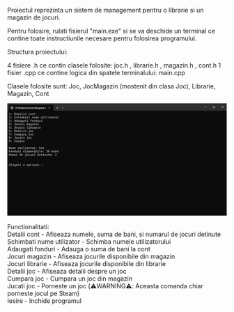 Proiectul reprezinta un sistem de management pentru o librarie si un magazin de jocuri.

Pentru folosire, rulati fisierul "main.exe" si se va deschide un terminal ce contine toate instructiunile necesare pentru folosirea programului.

Structura proiectului:

4 fisiere .h ce contin clasele folosite: joc.h , librarie.h , magazin.h , cont.h
1 fisier .cpp ce contine logica din spatele terminalului: main.cpp

Clasele folosite sunt:
Joc, JocMagazin (mostenit din clasa Joc), Librarie, Magazin, Cont

![Poza cu terminalul](assets/TerminalPhoto.png "Poza cu terminalul")

Functionalitati:  
Detalii cont - Afiseaza numele, suma de bani, si numarul de jocuri detinute  
Schimbati nume utilizator - Schimba numele utilizatorului  
Adaugati fonduri - Adauga o suma de bani la cont  
Jocuri magazin - Afiseaza jocurile disponibile din magazin  
Jocuri librarie - Afiseaza jocurile disponibile din librarie  
Detalii joc - Afiseaza detalii despre un joc  
Cumpara joc - Cumpara un joc din magazin  
Jucati joc - Porneste un joc (⚠️WARNING⚠️: Aceasta comanda chiar porneste jocul pe Steam)  
Iesire - Inchide programul  